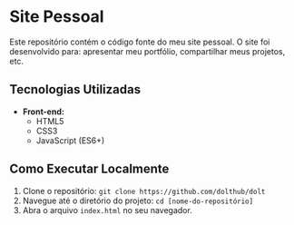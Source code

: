 # Site Pessoal

Este repositório contém o código fonte do meu site pessoal. O site foi desenvolvido para: apresentar meu portfólio, compartilhar meus projetos, etc.

## Tecnologias Utilizadas

* **Front-end:**
    * HTML5
    * CSS3
    * JavaScript (ES6+)

## Como Executar Localmente

1.  Clone o repositório: `git clone https://github.com/dolthub/dolt`
2.  Navegue até o diretório do projeto: `cd [nome-do-repositório]`
3.  Abra o arquivo `index.html` no seu navegador.